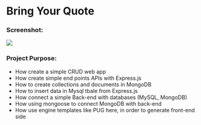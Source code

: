# Bring Your Quote


### Screenshot:

![](https://i.imgur.com/6X1ieTk.png)


### Project Purpose:

- How create a simple CRUD web app
- How create simple end points APIs with Express.js
- How to create collections and documents in MongoDB
- How to insert data in Mysql tbale from Express.js
- How connect a simple Back-end with databases (MySQL, MongoDB)
- How using mongoose to connect MongoDB with back-end
- How use engine templates like PUG here, in order to generate front-end side
